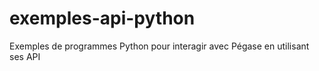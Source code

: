 # exemples-api-python
Exemples de programmes Python pour interagir avec Pégase en utilisant ses API

